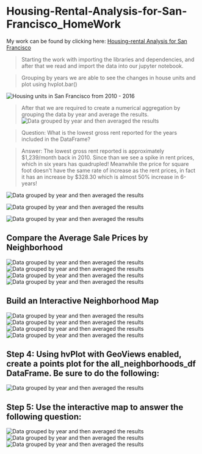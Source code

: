 # Housing-Rental-Analysis-for-San-Francisco_HomeWork

My work can be found by clicking here: [Housing-rental Analysis for San Francisco](san_francisco_housing.ipynb)


>Starting the work with importing the libraries and dependencies, and after that we read and import the data into our jupyter notebook.

>Grouping by years we are able to see the changes in house units and plot using hvplot.bar()

![Housing units in San Francisco from 2010 - 2016](Resources/housing_units.png)

>After that we are required to create a numerical aggregation by grouping the data by year and average the results.
![Data grouped by year and then averaged the results](Resources/step1.png)

>Question: 
What is the lowest gross rent reported for the years included in the DataFrame?

>Answer:
The lowest gross rent reported is approximately $1,239/month back in 2010. Since than we see a spike in rent prices, which in six years has quadrupled!
Meanwhile the price for square foot doesn't have the same rate of increase as the rent prices, in fact it has an increase by $328.30 which is almost 50% increase in 6-years!

![Data grouped by year and then averaged the results](Resources/step2.png)

![Data grouped by year and then averaged the results](Resources/step3_4.png)

![Data grouped by year and then averaged the results](Resources/step6.png)


## Compare the Average Sale Prices by Neighborhood
![Data grouped by year and then averaged the results](Resources/step2_1.png)
![Data grouped by year and then averaged the results](Resources/step2_2.png)
![Data grouped by year and then averaged the results](Resources/step2_3_4.png)
![Data grouped by year and then averaged the results](Resources/step2_6.png)


## Build an Interactive Neighborhood Map
![Data grouped by year and then averaged the results](Resources/step3_1.png)
![Data grouped by year and then averaged the results](Resources/step3_2.png)
![Data grouped by year and then averaged the results](Resources/step3_3.png)
![Data grouped by year and then averaged the results](Resources/step3_31.png)

## Step 4: Using hvPlot with GeoViews enabled, create a points plot for the all_neighborhoods_df DataFrame. Be sure to do the following:
![Data grouped by year and then averaged the results](Resources/step3_41.png)

## Step 5: Use the interactive map to answer the following question:
![Data grouped by year and then averaged the results](Resources/step5.png)
![Data grouped by year and then averaged the results](Resources/step5_1.png)
![Data grouped by year and then averaged the results](Resources/step5_2.png)

